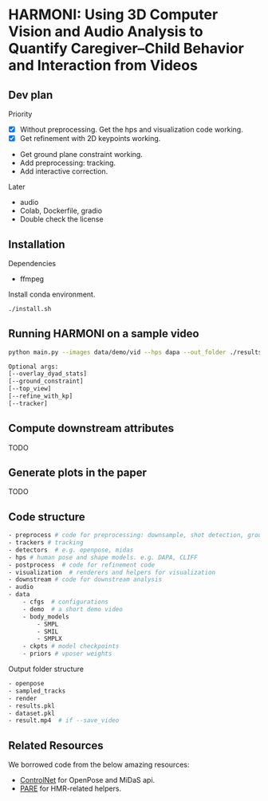 # HARMONI: Using 3D Computer Vision and Audio Analysis to Quantify Caregiver–Child Behavior and Interaction from Videos



## Dev plan
Priority
- [x] Without preprocessing. Get the hps and visualization code working.
- [x] Get refinement with 2D keypoints working.
- Get ground plane constraint working.
- Add preprocessing: tracking.
- Add interactive correction.

Later
- audio
- Colab, Dockerfile, gradio
- Double check the license

## Installation
Dependencies
- ffmpeg

Install conda environment.
```bash
./install.sh
```

## Running HARMONI on a sample video
```bash
python main.py --images data/demo/vid --hps dapa --out_folder ./results --render --use_cached_dataset --top_view

Optional args:
[--overlay_dyad_stats]
[--ground_constraint]
[--top_view]
[--refine_with_kp]
[--tracker]

```
## Compute downstream attributes
TODO

## Generate plots in the paper
TODO


## Code structure
```bash
- preprocess # code for preprocessing: downsample, shot detection, ground plane estimation
- trackers # tracking
- detectors  # e.g. openpose, midas
- hps # human pose and shape models. e.g. DAPA, CLIFF
- postprocess  # code for refinement code
- visualization  # renderers and helpers for visualization
- downstream # code for downstream analysis
- audio
- data
    - cfgs  # configurations
    - demo  # a short demo video
    - body_models
        - SMPL
        - SMIL
        - SMPLX
    - ckpts # model checkpoints
    - priors # vposer weights
```

Output folder structure
```bash
- openpose
- sampled_tracks
- render
- results.pkl
- dataset.pkl
- result.mp4  # if --save_video
```

## Related Resources
We borrowed code from the below amazing resources:
- [ControlNet](https://github.com/lllyasviel/ControlNet) for OpenPose and MiDaS api.
- [PARE](https://github.com/mkocabas/PARE) for HMR-related helpers.
